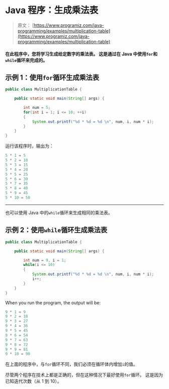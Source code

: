# Java 程序：生成乘法表

> 原文： [https://www.programiz.com/java-programming/examples/multiplication-table](https://www.programiz.com/java-programming/examples/multiplication-table)

#### 在此程序中，您将学习生成给定数字的乘法表。 这是通过在 Java 中使用`for`和`while`循环来完成的。

## 示例 1：使用`for`循环生成乘法表

```java
public class MultiplicationTable {

    public static void main(String[] args) {

        int num = 5;
        for(int i = 1; i <= 10; ++i)
        {
            System.out.printf("%d * %d = %d \n", num, i, num * i);
        }
    }
}
```

运行该程序时，输出为：

```java
5 * 1 = 5
5 * 2 = 10
5 * 3 = 15
5 * 4 = 20
5 * 5 = 25
5 * 6 = 30
5 * 7 = 35
5 * 8 = 40
5 * 9 = 45
5 * 10 = 50
```

* * *

也可以使用 Java 中的`while`循环来生成相同的乘法表。

## 示例 2：使用`while`循环生成乘法表

```java
public class MultiplicationTable {

    public static void main(String[] args) {

        int num = 9, i = 1;
        while(i <= 10)
        {
            System.out.printf("%d * %d = %d \n", num, i, num * i);
            i++;
        }
    }
}
```

When you run the program, the output will be:

```java
9 * 1 = 9
9 * 2 = 18
9 * 3 = 27
9 * 4 = 36
9 * 5 = 45
9 * 6 = 54
9 * 7 = 63
9 * 8 = 72
9 * 9 = 81
9 * 10 = 90
```

在上面的程序中，与`for`循环不同，我们必须在循环体内增加`i`的值。

尽管两个程序在技术上都是正确的，但在这种情况下最好使用`for`循环。 这是因为已知迭代次数（从 1 到 10）。